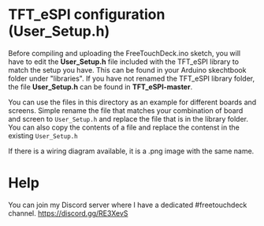 # TFT_eSPI configuration (User_Setup.h)

Before compiling and uploading the FreeTouchDeck.ino sketch, you will have to edit the **User_Setup.h** file included with the TFT_eSPI library to match the setup you have. This can be found in your Arduino skechtbook folder under "libraries". If you have not renamed the TFT_eSPI library folder, the file **User_Setup.h** can be found in **TFT_eSPI-master**.

You can use the files in this directory as an example for different boards and screens. Simple rename the file that matches your combination of board and screen to `User_Setup.h` and replace the file that is in the library folder. You can also copy the contents of a file and replace the contenst in the existing `User_Setup.h`

If there is a wiring diagram available, it is a .png image with the same name.

# Help

You can join my Discord server where I have a dedicated #freetouchdeck channel. https://discord.gg/RE3XevS
